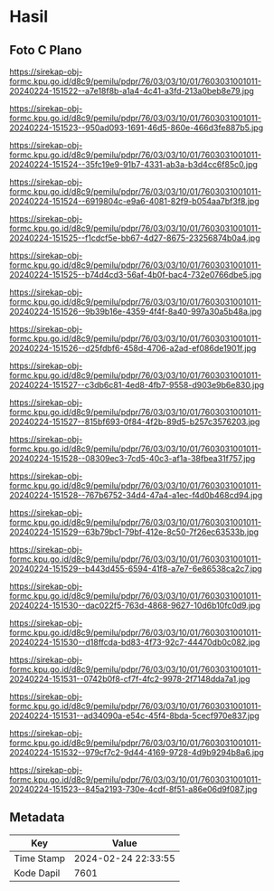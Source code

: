 # Hasil

## Foto C Plano

https://sirekap-obj-formc.kpu.go.id/d8c9/pemilu/pdpr/76/03/03/10/01/7603031001011-20240224-151522--a7e18f8b-a1a4-4c41-a3fd-213a0beb8e79.jpg

https://sirekap-obj-formc.kpu.go.id/d8c9/pemilu/pdpr/76/03/03/10/01/7603031001011-20240224-151523--950ad093-1691-46d5-860e-466d3fe887b5.jpg

https://sirekap-obj-formc.kpu.go.id/d8c9/pemilu/pdpr/76/03/03/10/01/7603031001011-20240224-151524--35fc19e9-91b7-4331-ab3a-b3d4cc6f85c0.jpg

https://sirekap-obj-formc.kpu.go.id/d8c9/pemilu/pdpr/76/03/03/10/01/7603031001011-20240224-151524--6919804c-e9a6-4081-82f9-b054aa7bf3f8.jpg

https://sirekap-obj-formc.kpu.go.id/d8c9/pemilu/pdpr/76/03/03/10/01/7603031001011-20240224-151525--f1cdcf5e-bb67-4d27-8675-23256874b0a4.jpg

https://sirekap-obj-formc.kpu.go.id/d8c9/pemilu/pdpr/76/03/03/10/01/7603031001011-20240224-151525--b74d4cd3-56af-4b0f-bac4-732e0766dbe5.jpg

https://sirekap-obj-formc.kpu.go.id/d8c9/pemilu/pdpr/76/03/03/10/01/7603031001011-20240224-151526--9b39b16e-4359-4f4f-8a40-997a30a5b48a.jpg

https://sirekap-obj-formc.kpu.go.id/d8c9/pemilu/pdpr/76/03/03/10/01/7603031001011-20240224-151526--d25fdbf6-458d-4706-a2ad-ef086de1901f.jpg

https://sirekap-obj-formc.kpu.go.id/d8c9/pemilu/pdpr/76/03/03/10/01/7603031001011-20240224-151527--c3db6c81-4ed8-4fb7-9558-d903e9b6e830.jpg

https://sirekap-obj-formc.kpu.go.id/d8c9/pemilu/pdpr/76/03/03/10/01/7603031001011-20240224-151527--815bf693-0f84-4f2b-89d5-b257c3576203.jpg

https://sirekap-obj-formc.kpu.go.id/d8c9/pemilu/pdpr/76/03/03/10/01/7603031001011-20240224-151528--08309ec3-7cd5-40c3-af1a-38fbea31f757.jpg

https://sirekap-obj-formc.kpu.go.id/d8c9/pemilu/pdpr/76/03/03/10/01/7603031001011-20240224-151528--767b6752-34d4-47a4-a1ec-f4d0b468cd94.jpg

https://sirekap-obj-formc.kpu.go.id/d8c9/pemilu/pdpr/76/03/03/10/01/7603031001011-20240224-151529--63b79bc1-79bf-412e-8c50-7f26ec63533b.jpg

https://sirekap-obj-formc.kpu.go.id/d8c9/pemilu/pdpr/76/03/03/10/01/7603031001011-20240224-151529--b443d455-6594-41f8-a7e7-6e86538ca2c7.jpg

https://sirekap-obj-formc.kpu.go.id/d8c9/pemilu/pdpr/76/03/03/10/01/7603031001011-20240224-151530--dac022f5-763d-4868-9627-10d6b10fc0d9.jpg

https://sirekap-obj-formc.kpu.go.id/d8c9/pemilu/pdpr/76/03/03/10/01/7603031001011-20240224-151530--d18ffcda-bd83-4f73-92c7-44470db0c082.jpg

https://sirekap-obj-formc.kpu.go.id/d8c9/pemilu/pdpr/76/03/03/10/01/7603031001011-20240224-151531--0742b0f8-cf7f-4fc2-9978-2f7148dda7a1.jpg

https://sirekap-obj-formc.kpu.go.id/d8c9/pemilu/pdpr/76/03/03/10/01/7603031001011-20240224-151531--ad34090a-e54c-45f4-8bda-5cecf970e837.jpg

https://sirekap-obj-formc.kpu.go.id/d8c9/pemilu/pdpr/76/03/03/10/01/7603031001011-20240224-151532--979cf7c2-9d44-4169-9728-4d9b9294b8a6.jpg

https://sirekap-obj-formc.kpu.go.id/d8c9/pemilu/pdpr/76/03/03/10/01/7603031001011-20240224-151523--845a2193-730e-4cdf-8f51-a86e06d9f087.jpg


## Metadata

| Key        | Value               |
| ---------- | ------------------- |
| Time Stamp | 2024-02-24 22:33:55 |
| Kode Dapil | 7601                |



